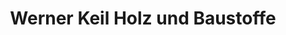 ---
title: "Werner Keil Holz und Baustoffe"
url: /moerlenbach/werner-keil-holz-und-baustoffe/
shop: Baustoffe
---